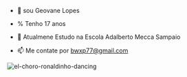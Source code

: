 - 👋 sou Geovane Lopes

- % Tenho 17 anos

- 🌱 Atualmene Estudo na Escola Adalberto Mecca Sampaio
   
- 📫 Me contate por bwxp77@gmail.com
  

![el-choro-ronaldinho-dancing](https://github.com/user-attachments/assets/fe3d92f0-512b-4092-9bbe-38e3013c9292)


<!---
ronaldinho2007/ronaldinho2007 is a ✨ special ✨ repository because its `README.md` (this file) appears on your GitHub profile.
You can click the Preview link to take a look at your changes.
--->
